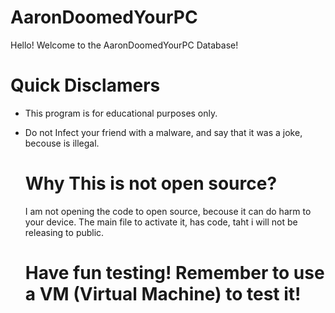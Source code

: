 # AaronDoomedYourPC

Hello! Welcome to the AaronDoomedYourPC Database!

# Quick Disclamers
- This program is for educational purposes only.
- Do not Infect your friend with a malware, and say that it was a joke, becouse is illegal.

  # Why This is not open source?
  I am not opening the code to open source, becouse it can do harm to your device. The main file to activate it, has code, taht i will not be releasing to public.

  # Have fun testing! Remember to use a VM (Virtual Machine) to test it!
